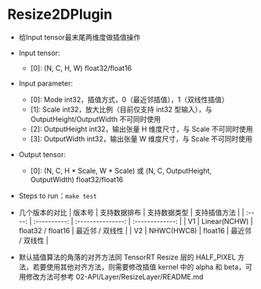 # Resize2DPlugin
+ 给Input tensor最末尾两维度做插值操作
+ Input tensor:
    - [0]: (N, C, H, W)   float32/float16
+ Input parameter:
    - [0]: Mode           int32，插值方式，0（最近邻插值），1（双线性插值）
    - [1]: Scale          int32，放大比例（目前仅支持 int32 型输入），与 OutputHeight/OutputWidth 不可同时使用
    - [2]: OutputHeight   int32，输出张量 H 维度尺寸，与 Scale 不可同时使用
    - [3]: OutputWidth    int32，输出张量 W 维度尺寸，与 Scale 不可同时使用
+ Output tensor:
    - [0]: (N, C, H * Scale, W * Scale) 或 (N, C, OutputHeight, OutputWidth)   float32/float16
+ Steps to run：`make test`

+ 几个版本的对比
| 版本号 | 支持数据排布 |   支持数据类型    |  支持插值方法   |
| :----: | :----------: | :---------------: | :-------------: |
|   V1   | Linear(NCHW) | float32 / float16 | 最近邻 / 双线性 |
|   V2   |  NHWC(HWC8)  |      float16      | 最近邻 / 双线性 |

+ 默认插值算法的角落的对齐方法同 TensorRT Resize 层的 HALF_PIXEL 方法，若要使用其他对齐方法，则需要修改插值 kernel 中的 alpha 和 beta，可用修改方法可参考 02-API/Layer/ResizeLayer/README.md
